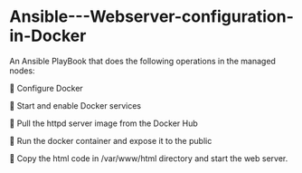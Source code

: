 # Ansible---Webserver-configuration-in-Docker

An Ansible PlayBook that does the following operations in the managed nodes:

🔹 Configure Docker

🔹 Start and enable Docker services

🔹 Pull the httpd server image from the Docker Hub 

🔹 Run the docker container and expose it to the public 

🔹 Copy the html code in /var/www/html directory and start the web server.
